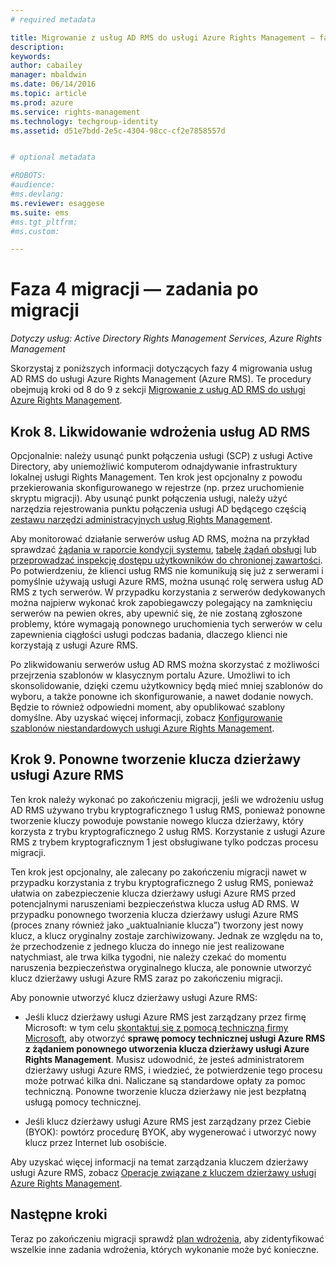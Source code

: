 ```yaml
---
# required metadata

title: Migrowanie z usług AD RMS do usługi Azure Rights Management — faza 4 | Azure RMS
description:
keywords:
author: cabailey
manager: mbaldwin
ms.date: 06/14/2016
ms.topic: article
ms.prod: azure
ms.service: rights-management
ms.technology: techgroup-identity
ms.assetid: d51e7bdd-2e5c-4304-98cc-cf2e7858557d


# optional metadata

#ROBOTS:
#audience:
#ms.devlang:
ms.reviewer: esaggese
ms.suite: ems
#ms.tgt_pltfrm:
#ms.custom:

---
```


# Faza 4 migracji — zadania po migracji

*Dotyczy usług: Active Directory Rights Management Services, Azure Rights Management*


Skorzystaj z poniższych informacji dotyczących fazy 4 migrowania usług AD RMS do usługi Azure Rights Management (Azure RMS). Te procedury obejmują kroki od 8 do 9 z sekcji [Migrowanie z usług AD RMS do usługi Azure Rights Management](migrate-from-ad-rms-to-azure-rms.md).


## Krok 8. Likwidowanie wdrożenia usług AD RMS

Opcjonalnie: należy usunąć punkt połączenia usługi (SCP) z usługi Active Directory, aby uniemożliwić komputerom odnajdywanie infrastruktury lokalnej usługi Rights Management. Ten krok jest opcjonalny z powodu przekierowania skonfigurowanego w rejestrze (np. przez uruchomienie skryptu migracji). Aby usunąć punkt połączenia usługi, należy użyć narzędzia rejestrowania punktu połączenia usługi AD będącego częścią [zestawu narzędzi administracyjnych usług Rights Management](http://www.microsoft.com/download/details.aspx?id=1479).

Aby monitorować działanie serwerów usług AD RMS, można na przykład sprawdzać [żądania w raporcie kondycji systemu](https://technet.microsoft.com/library/ee221012%28v=ws.10%29.aspx), [tabelę żądań obsługi](http://technet.microsoft.com/library/dd772686%28v=ws.10%29.aspx) lub [przeprowadzać inspekcję dostępu użytkowników do chronionej zawartości](http://social.technet.microsoft.com/wiki/contents/articles/3440.ad-rms-frequently-asked-questions-faq.aspx). Po potwierdzeniu, że klienci usług RMS nie komunikują się już z serwerami i pomyślnie używają usługi Azure RMS, można usunąć rolę serwera usług AD RMS z tych serwerów. W przypadku korzystania z serwerów dedykowanych można najpierw wykonać krok zapobiegawczy polegający na zamknięciu serwerów na pewien okres, aby upewnić się, że nie zostaną zgłoszone problemy, które wymagają ponownego uruchomienia tych serwerów w celu zapewnienia ciągłości usługi podczas badania, dlaczego klienci nie korzystają z usługi Azure RMS.

Po zlikwidowaniu serwerów usług AD RMS można skorzystać z możliwości przejrzenia szablonów w klasycznym portalu Azure. Umożliwi to ich skonsolidowanie, dzięki czemu użytkownicy będą mieć mniej szablonów do wyboru, a także ponowne ich skonfigurowanie, a nawet dodanie nowych. Będzie to również odpowiedni moment, aby opublikować szablony domyślne. Aby uzyskać więcej informacji, zobacz [Konfigurowanie szablonów niestandardowych usługi Azure Rights Management](../deploy-use/configure-custom-templates.md).

## Krok 9. Ponowne tworzenie klucza dzierżawy usługi Azure RMS
Ten krok należy wykonać po zakończeniu migracji, jeśli we wdrożeniu usług AD RMS używano trybu kryptograficznego 1 usług RMS, ponieważ ponowne tworzenie kluczy powoduje powstanie nowego klucza dzierżawy, który korzysta z trybu kryptograficznego 2 usług RMS. Korzystanie z usługi Azure RMS z trybem kryptograficznym 1 jest obsługiwane tylko podczas procesu migracji.

Ten krok jest opcjonalny, ale zalecany po zakończeniu migracji nawet w przypadku korzystania z trybu kryptograficznego 2 usług RMS, ponieważ ułatwia on zabezpieczenie klucza dzierżawy usługi Azure RMS przed potencjalnymi naruszeniami bezpieczeństwa klucza usług AD RMS. W przypadku ponownego tworzenia klucza dzierżawy usługi Azure RMS (proces znany również jako „uaktualnianie klucza”) tworzony jest nowy klucz, a klucz oryginalny zostaje zarchiwizowany. Jednak ze względu na to, że przechodzenie z jednego klucza do innego nie jest realizowane natychmiast, ale trwa kilka tygodni, nie należy czekać do momentu naruszenia bezpieczeństwa oryginalnego klucza, ale ponownie utworzyć klucz dzierżawy usługi Azure RMS zaraz po zakończeniu migracji.

Aby ponownie utworzyć klucz dzierżawy usługi Azure RMS:

-   Jeśli klucz dzierżawy usługi Azure RMS jest zarządzany przez firmę Microsoft: w tym celu [skontaktuj się z pomocą techniczną firmy Microsoft](../get-started/information-support#to-contact-microsoft-support), aby otworzyć **sprawę pomocy technicznej usługi Azure RMS z żądaniem ponownego utworzenia klucza dzierżawy usługi Azure Rights Management**. Musisz udowodnić, że jesteś administratorem dzierżawy usługi Azure RMS, i wiedzieć, że potwierdzenie tego procesu może potrwać kilka dni. Naliczane są standardowe opłaty za pomoc techniczną. Ponowne tworzenie klucza dzierżawy nie jest bezpłatną usługą pomocy technicznej.

-   Jeśli klucz dzierżawy usługi Azure RMS jest zarządzany przez Ciebie (BYOK): powtórz procedurę BYOK, aby wygenerować i utworzyć nowy klucz przez Internet lub osobiście.

Aby uzyskać więcej informacji na temat zarządzania kluczem dzierżawy usługi Azure RMS, zobacz [Operacje związane z kluczem dzierżawy usługi Azure Rights Management](../deploy-use/operations-tenant-key.md).

## Następne kroki

Teraz po zakończeniu migracji sprawdź [plan wdrożenia](deployment-roadmap.md), aby zidentyfikować wszelkie inne zadania wdrożenia, których wykonanie może być konieczne.



<!--HONumber=Jun16_HO2-->


